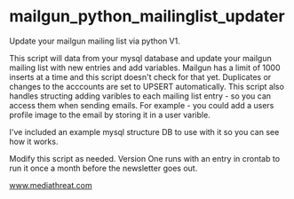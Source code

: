 # mailgun_python_mailinglist_updater
Update your mailgun mailing list via python V1.

This script will data from your mysql database and update your mailgun mailing list with new entries and add variables.
Mailgun has a limit of 1000 inserts at a time and this script doesn't check for that yet.
Duplicates or changes to the acccounts are set to UPSERT automatically.
This script also handles structing adding varibles to each mailing list entry - so you can access them when sending emails.
For example - you could add a users profile image to the email by storing it in a user varible.

I've included an example mysql structure DB to use with it so you can see how it works.

Modify this script as needed. Version One runs with an entry in crontab to run it once a month before the newsletter goes out.

www.mediathreat.com

